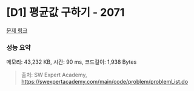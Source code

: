 # [D1] 평균값 구하기 - 2071 

[문제 링크](https://swexpertacademy.com/main/code/problem/problemDetail.do?contestProbId=AV5QRnJqA5cDFAUq) 

### 성능 요약

메모리: 43,232 KB, 시간: 90 ms, 코드길이: 1,938 Bytes



> 출처: SW Expert Academy, https://swexpertacademy.com/main/code/problem/problemList.do